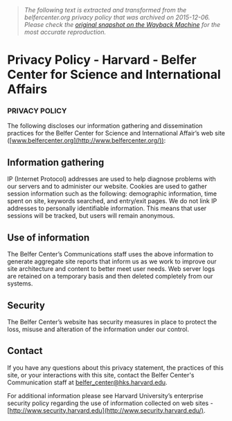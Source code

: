 > *The following text is extracted and transformed from the belfercenter.org privacy policy that was archived on 2015-12-06. Please check the [original snapshot on the Wayback Machine](https://web.archive.org/web/20151206140609id_/http%3A//belfercenter.org/privacypolicy.html) for the most accurate reproduction.*

# Privacy Policy - Harvard - Belfer Center for Science and International Affairs

### PRIVACY POLICY

  


The following discloses our information gathering and dissemination practices for the Belfer Center for Science and International Affair’s web site ([www.belfercenter.org](http://www.belfercenter.org/)):

## Information gathering

IP (Internet Protocol) addresses are used to help diagnose problems with our servers and to administer our website. Cookies are used to gather session information such as the following: demographic information, time spent on site, keywords searched, and entry/exit pages. We do not link IP addresses to personally identifiable information. This means that user sessions will be tracked, but users will remain anonymous.

## Use of information

The Belfer Center’s Communications staff uses the above information to generate aggregate site reports that inform us as we work to improve our site architecture and content to better meet user needs. Web server logs are retained on a temporary basis and then deleted completely from our systems.

## Security

The Belfer Center’s website has security measures in place to protect the loss, misuse and alteration of the information under our control.

## Contact

If you have any questions about this privacy statement, the practices of this site, or your interactions with this site, contact the Belfer Center's Communication staff at [belfer_center@hks.harvard.edu](mailto:belfer_center@hks.harvard.edu?subject=BCSIA%20Web%20Site%20Feedback).

For additional information please see Harvard University’s enterprise security policy regarding the use of information collected on web sites - [http://www.security.harvard.edu](http://www.security.harvard.edu/).
